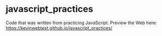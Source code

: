 # javascript_practices
Code that was written from practicing JavaScript.
Preview the Web here: https://kevinwebtest.github.io/javascript_practices/
